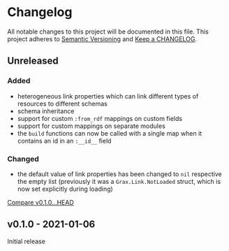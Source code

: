 # Changelog

All notable changes to this project will be documented in this file.
This project adheres to [Semantic Versioning](http://semver.org/) and
[Keep a CHANGELOG](http://keepachangelog.com).


## Unreleased

### Added

- heterogeneous link properties which can link different types of resources
  to different schemas
- schema inheritance
- support for custom `:from_rdf` mappings on custom fields  
- support for custom mappings on separate modules
- the `build` functions can now be called with a single map when it contains an id
  in an `:__id__` field

### Changed

- the default value of link properties has been changed to `nil` respective the empty list
  (previously it was a `Grax.Link.NotLoaded` struct, which is now set explicitly 
  during loading)


[Compare v0.1.0...HEAD](https://github.com/rdf-elixir/grax/compare/v0.1.0...HEAD)



## v0.1.0 - 2021-01-06

Initial release
